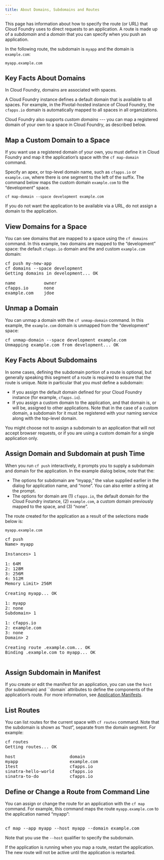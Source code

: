 ```yaml
---
title: About Domains, Subdomains and Routes
---
```



This page has information about how to specify the route (or URL) that Cloud Foundry uses to direct requests to an application. A route is made up of a _subdomain_ and a _domain_ that you can specify when you push an application. 

In the following route, the subdomain is `myapp` and the domain is `example.com`:

`myapp.example.com`
## <a id='domains'></a>Key Facts About Domains ##

In Cloud Foundry, domains are associated with spaces.  

A Cloud Foundry instance defines a default domain that is available to all spaces. For example, in the Pivotal-hosted instance of Cloud Foundry, the `cfapps.io` domain is automatically mapped to all spaces in all organizations.

Cloud Foundry also supports _custom domains_ --- you can map a registered domain of your own to a space in Cloud Foundry, as described below.

## <a id='map-domain'></a>Map a Custom Domain to a Space ##

If you want use a registered domain of your own, you must define it in Cloud Foundry and map it the application’s space with the `cf map-domain` command. 

Specify an apex, or top-level domain name, such as `cfapps.io` or `example.com`, where there is one segment to the left of the suffix. The command below maps the custom domain `example.com`  to the “development” space.  

`cf map-domain --space development example.com`

If you do not want the application to be available via a URL, do not assign a domain to the application.

## <a id='view-domains'></a>View Domains for a Space ##

You can see domains that are mapped to a space using the `cf domains` command. In this example, two domains are mapped to the “development” space:  the default `cfapps.io` domain and the and custom `example.com` domain:

<pre class="terminal">
cf push my-new-app
cf domains --space development
Getting domains in development... OK

name           owner   
cfapps.io      none    
example.com    jdoe
</pre>

 

## <a id='unmap-domain'></a>Unmap a Domain ##
You can unmap a domain with the `cf unmap-domain` command.  In this example, the `example.com` domain is unmapped from the “development” space:

<pre class="terminal">
cf unmap-domain --space development example.com
Unmapping example.com from development... OK
</pre>

## <a id='subdomain'></a>Key Facts About Subdomains ##

In some cases, defining the subdomain portion of a route is optional, but generally speaking this segment of a route is required to ensure that the route is unique. Note in particular that you _must_ define a subdomain:

- If you assign the default domain defined for your Cloud Foundry instance (for example, `cfapps.io`).
- If you assign a custom domain to the application, and that domain is, or will be, assigned to other applications. Note that in the case of a custom domain, a subdomain for it must be registered with your naming service along with the top-level domain. 

You might choose not to assign a subdomain to an application that will not accept browser requests, or if you are using a custom domain for a single application only.

## <a id='assign-at-push'></a>Assign Domain and Subdomain at push Time ##

When you run `cf push` interactively, it prompts you to supply a subdomain and domain for the application. In the example dialog below, note that the:
 
- The options for subdomain are “myapp,” the value supplied earlier in the dialog for application name, and “none”. You can also enter a string at the prompt.
- The options for domain are (1) `cfapps.io`, the default domain for the Cloud Foundry instance, (2) `example.com`, a custom domain previously mapped to the space, and (3) “none”.

The route created for the application as a result of the selections made below is:

`myapp.example.com`

<pre class="terminal">
cf push
Name> myapp

Instances> 1

1: 64M
2: 128M
3: 256M
4: 512M
Memory Limit> 256M

Creating myapp... OK

1: myapp
2: none
Subdomain> 1     

1: cfapps.io
2: example.com
3: none
Domain> 2

Creating route .example.com... OK
Binding .example.com to myapp... OK

</pre>


## <a id='assign-in-manifest'></a>Assign Subdomain in Manifest ##

If you create or edit the manifest for an application, you can use the `host` (for subdomain) and ``domain` attributes to define the components of the application’s route. For more information, see [Application Manifests](../../deploying-apps/manifest.html).

## <a id='list-routes'></a>List Routes ##

You can list routes for the current space with `cf routes` command.  Note that the subdomain is shown as “host”, separate from the domain segment. For example:
<pre class="terminal">
cf routes
Getting routes... OK

host                     domain   
myapp                    example.com 
1test                    cfapps.io
sinatra-hello-world      cfapps.io
sinatra-to-do            cfapps.io
</pre>

## <a id='define-route'></a>Define or Change a Route from Command Line
You can assign or change the route for an application with the `cf map` command. For example, this command maps the route  `myapp.example.com` to the application named “myapp”:
<pre class="terminal">

cf map --app myapp --host myapp --domain example.com 
</pre>
Note that you use the `--host` qualifier to specify the subdomain.

If the application is running when you map a route, restart the application. The new route will not be active until the application is restarted.


